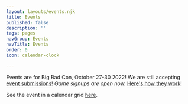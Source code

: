 ```yaml
---
layout: layouts/events.njk
title: Events
published: false
description: ''
tags: pages
navGroup: Events
navTitle: Events
order: 0
icon: calendar-clock

---
```

Events are for Big Bad Con, October 27-30 2022! We are still accepting [event submissions](/run-an-event/)! _Game signups are open now._ [Here's how they work](https://www.bigbadcon.com/how-do-game-signups-work/)!

See the event in a calendar grid [here](https://docs.google.com/spreadsheets/d/1pN9rNG8IhhzNwUwr1g-In8Gp0Pvfn7LVGfJCCaolWbs/edit#gid=2).
